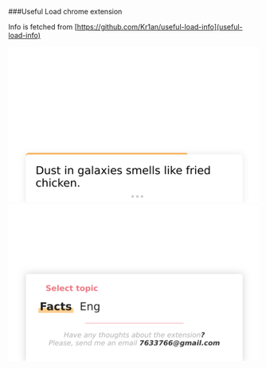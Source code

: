 ###Useful Load chrome extension

Info is fetched from [https://github.com/Kr1an/useful-load-info](useful-load-info)

![](./imgs/1_1280x800.png)
![](./imgs/3_1280x800.png)
